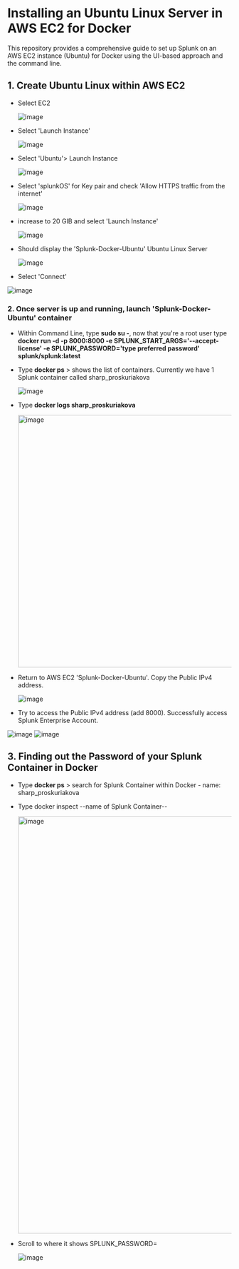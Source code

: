 # Installing an Ubuntu Linux Server in AWS EC2 for Docker

This repository provides a comprehensive guide to set up Splunk on an AWS EC2 instance (Ubuntu) for Docker using the UI-based approach and the command line.

## 1. Create Ubuntu Linux within AWS EC2
* Select EC2

  ![image](https://github.com/user-attachments/assets/c6b84a06-f0b2-4be3-aafe-bce64d2987bc)

* Select 'Launch Instance'

  ![image](https://github.com/user-attachments/assets/33b8b96d-2013-45c9-b477-b218f01a3e86)

* Select 'Ubuntu'> Launch Instance
  
  ![image](https://github.com/user-attachments/assets/a5c31582-b2f6-42bd-a5c6-e959dec994e7)

* Select 'splunkOS' for Key pair and check 'Allow HTTPS traffic from the internet'
  
  ![image](https://github.com/user-attachments/assets/4d6c5389-b320-4d78-b80e-6656feb56aba)

* increase to 20 GIB and select 'Launch Instance'
  
  ![image](https://github.com/user-attachments/assets/51ce77d6-33ec-4ca6-98e0-80daad9253da)

* Should display the 'Splunk-Docker-Ubuntu' Ubuntu Linux Server

  ![image](https://github.com/user-attachments/assets/0a363314-ce73-4b8b-a48c-db5320a51be4)
  
 *  Select 'Connect'

  ![image](https://github.com/user-attachments/assets/0bce50b0-b6b8-4a28-9b33-bd1750b2997c)

### 2. Once server is up and running, launch 'Splunk-Docker-Ubuntu' container
* Within Command Line, type **sudo su -**, now that you're a root user type **docker run -d -p 8000:8000 -e SPLUNK_START_ARGS='--accept-license' -e SPLUNK_PASSWORD='type preferred password' splunk/splunk:latest**

* Type **docker ps** > shows the list of containers. Currently we have 1 Splunk container called sharp_proskuriakova
  
  ![image](https://github.com/user-attachments/assets/753871d7-9af3-4352-8d6d-e55203ee9108)

* Type **docker logs sharp_proskuriakova**
  
  <img width="566" alt="image" src="https://github.com/user-attachments/assets/43764da5-165e-4593-82a6-8a9775a12641" />

* Return to AWS EC2 'Splunk-Docker-Ubuntu'. Copy the Public IPv4 address.
  
  ![image](https://github.com/user-attachments/assets/9f1c7ec7-693d-45ae-adde-5b099dccea7a)

* Try to access the Public IPv4 address (add 8000). Successfully access Splunk Enterprise Account.
  
![image](https://github.com/user-attachments/assets/b7610b2e-7986-4e1e-9361-269c46540892)
![image](https://github.com/user-attachments/assets/cd27e366-b097-41e7-b35b-7511b40cfc3a)

## 3. Finding out the Password of your Splunk Container in Docker

* Type **docker ps** > search for Splunk Container within Docker - name: sharp_proskuriakova

* Type docker inspect --name of Splunk Container--

  <img width="935" alt="image" src="https://github.com/user-attachments/assets/6f68b8e7-5693-4f0c-b5a1-41019c9053ba" />

* Scroll to where it shows SPLUNK_PASSWORD=

  ![image](https://github.com/user-attachments/assets/e5516fbf-387b-40db-a945-950d8eefd230)

